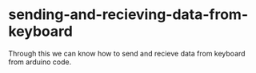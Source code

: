 # sending-and-recieving-data-from-keyboard
Through this we can know how to send and recieve data from keyboard from arduino code.
